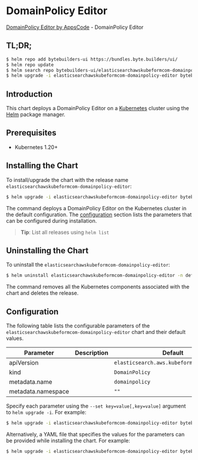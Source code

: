 # DomainPolicy Editor

[DomainPolicy Editor by AppsCode](https://byte.builders) - DomainPolicy Editor

## TL;DR;

```bash
$ helm repo add bytebuilders-ui https://bundles.byte.builders/ui/
$ helm repo update
$ helm search repo bytebuilders-ui/elasticsearchawskubeformcom-domainpolicy-editor --version=v0.4.18
$ helm upgrade -i elasticsearchawskubeformcom-domainpolicy-editor bytebuilders-ui/elasticsearchawskubeformcom-domainpolicy-editor -n default --create-namespace --version=v0.4.18
```

## Introduction

This chart deploys a DomainPolicy Editor on a [Kubernetes](http://kubernetes.io) cluster using the [Helm](https://helm.sh) package manager.

## Prerequisites

- Kubernetes 1.20+

## Installing the Chart

To install/upgrade the chart with the release name `elasticsearchawskubeformcom-domainpolicy-editor`:

```bash
$ helm upgrade -i elasticsearchawskubeformcom-domainpolicy-editor bytebuilders-ui/elasticsearchawskubeformcom-domainpolicy-editor -n default --create-namespace --version=v0.4.18
```

The command deploys a DomainPolicy Editor on the Kubernetes cluster in the default configuration. The [configuration](#configuration) section lists the parameters that can be configured during installation.

> **Tip**: List all releases using `helm list`

## Uninstalling the Chart

To uninstall the `elasticsearchawskubeformcom-domainpolicy-editor`:

```bash
$ helm uninstall elasticsearchawskubeformcom-domainpolicy-editor -n default
```

The command removes all the Kubernetes components associated with the chart and deletes the release.

## Configuration

The following table lists the configurable parameters of the `elasticsearchawskubeformcom-domainpolicy-editor` chart and their default values.

|     Parameter      | Description |                       Default                        |
|--------------------|-------------|------------------------------------------------------|
| apiVersion         |             | <code>elasticsearch.aws.kubeform.com/v1alpha1</code> |
| kind               |             | <code>DomainPolicy</code>                            |
| metadata.name      |             | <code>domainpolicy</code>                            |
| metadata.namespace |             | <code>""</code>                                      |


Specify each parameter using the `--set key=value[,key=value]` argument to `helm upgrade -i`. For example:

```bash
$ helm upgrade -i elasticsearchawskubeformcom-domainpolicy-editor bytebuilders-ui/elasticsearchawskubeformcom-domainpolicy-editor -n default --create-namespace --version=v0.4.18 --set apiVersion=elasticsearch.aws.kubeform.com/v1alpha1
```

Alternatively, a YAML file that specifies the values for the parameters can be provided while
installing the chart. For example:

```bash
$ helm upgrade -i elasticsearchawskubeformcom-domainpolicy-editor bytebuilders-ui/elasticsearchawskubeformcom-domainpolicy-editor -n default --create-namespace --version=v0.4.18 --values values.yaml
```
